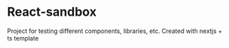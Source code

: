 # React-sandbox
Project for testing different components, libraries, etc.
Created with nextjs + ts template
